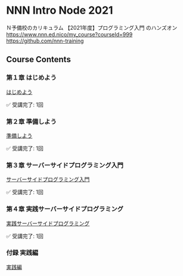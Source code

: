 # NNN Intro Node 2021

Ｎ予備校のカリキュラム 【2021年度】プログラミング入門 のハンズオン  
https://www.nnn.ed.nico/my_course?courseId=999  
https://github.com/nnn-training  


## Course Contents


### 第１章 はじめよう

[はじめよう](./chap1/)  

✅ 受講完了: 1回  


### 第２章 準備しよう

[準備しよう](./chap2/)  

✅ 受講完了: 1回  


### 第３章 サーバーサイドプログラミング入門

[サーバーサイドプログラミング入門](./chap3/)  

✅ 受講完了: 1回  


### 第４章 実践サーバーサイドプログラミング

[実践サーバーサイドプログラミング](./chap4/)  

✅ 受講完了: 1回  
 

### 付録 実践編

[実践編](./practice/)  

